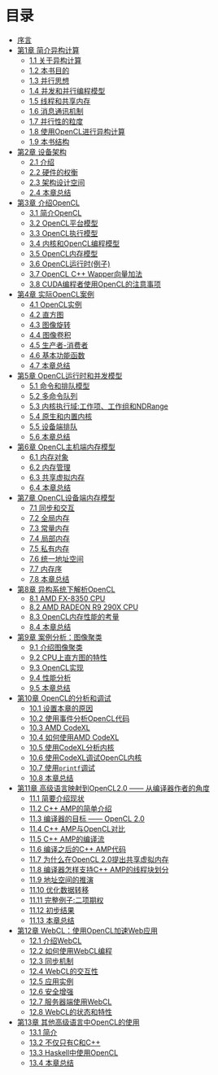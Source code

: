 # 目录

* [序言](content/Foreword/Foreword-chinese.md)
* [第1章 简介异构计算](content/chapter1/1.0-chinese.md)
	* [1.1 关于异构计算](content/chapter1/1.1-chinese.md)
	* [1.2 本书目的](content/chapter1/1.2-chinese.md)
	* [1.3 并行思想](content/chapter1/1.3-chinese.md)
	* [1.4 并发和并行编程模型](content/chapter1/1.4-chinese.md)
	* [1.5 线程和共享内存](content/chapter1/1.5-chinese.md)
	* [1.6 消息通讯机制](content/chapter1/1.6-chinese.md)
	* [1.7 并行性的粒度](content/chapter1/1.7-chinese.md)
	* [1.8 使用OpenCL进行异构计算](content/chapter1/1.8-chinese.md)
	* [1.9 本书结构](content/chapter1/1.9-chinese.md)
* [第2章 设备架构](content/chapter2/2.0-chinese.md)
	* [2.1 介绍](content/chapter2/2.1-chinese.md)
	* [2.2 硬件的权衡](content/chapter2/2.2-chinese.md)
	* [2.3 架构设计空间](content/chapter2/2.3-chinese.md)
	* [2.4 本章总结](content/chapter2/2.4-chinese.md)
* [第3章 介绍OpenCL](content/chapter3/3.0-chinese.md)
	* [3.1 简介OpenCL](content/chapter3/3.1-chinese.md)
	* [3.2 OpenCL平台模型](content/chapter3/3.2-chinese.md)
	* [3.3 OpenCL执行模型](content/chapter3/3.3-chinese.md)
	* [3.4 内核和OpenCL编程模型](content/chapter3/3.4-chinese.md)
	* [3.5 OpenCL内存模型](content/chapter3/3.5-chinese.md)
	* [3.6 OpenCL运行时(例子)](content/chapter3/3.6-chinese.md)
	* [3.7 OpenCL C++ Wapper向量加法](content/chapter3/3.7-chinese.md)
	* [3.8 CUDA编程者使用OpenCL的注意事项](content/chapter3/3.8-chinese.md)
* [第4章 实际OpenCL案例](content/chapter4/4.0-chinese.md)
	* [4.1 OpenCL实例](content/chapter4/4.1-chinese.md)
	* [4.2 直方图](content/chapter4/4.2-chinese.md)
	* [4.3 图像旋转](content/chapter4/4.3-chinese.md)
	* [4.4 图像卷积](content/chapter4/4.4-chinese.md)
	* [4.5 生产者-消费者](content/chapter4/4.5-chinese.md)
	* [4.6 基本功能函数](content/chapter4/4.6-chinese.md)
	* [4.7 本章总结](content/chapter4/4.7-chinese.md)
* [第5章 OpenCL运行时和并发模型](content/chapter5/5.0-chinese.md)
	* [5.1 命令和排队模型](content/chapter5/5.1-chinese.md)
	* [5.2 多命令队列](content/chapter5/5.2-chinese.md)
	* [5.3 内核执行域:工作项、工作组和NDRange](content/chapter5/5.3-chinese.md)
	* [5.4 原生和内置内核](content/chapter5/5.4-chinese.md)
	* [5.5 设备端排队](content/chapter5/5.5-chinese.md)
	* [5.6 本章总结](content/chapter5/5.6-chinese.md)
* [第6章 OpenCL主机端内存模型]()
	* [6.1 内存对象]()
	* [6.2 内存管理]()
	* [6.3 共享虚拟内存]()
	* [6.4 本章总结]()
* [第7章 OpenCL设备端内存模型]()
	* [7.1 同步和交互]()
	* [7.2 全局内存]()
	* [7.3 常量内存]()
	* [7.4 局部内存]()
	* [7.5 私有内存]()
	* [7.6 统一地址空间]()
	* [7.7 内存序]()
	* [7.8 本章总结]()
* [第8章 异构系统下解析OpenCL]()
	* [8.1 AMD FX-8350 CPU]()
	* [8.2 AMD RADEON R9 290X CPU]()
	* [8.3 OpenCL内存性能的考量]()
	* [8.4 本章总结]()
* [第9章 案例分析：图像聚类]()
	* [9.1 介绍图像聚类]()
	* [9.2 CPU上直方图的特性]()
	* [9.3 OpenCL实现]()
	* [9.4 性能分析]()
	* [9.5 本章总结]()
* [第10章 OpenCL的分析和调试]()
	* [10.1 设置本章的原因]()
	* [10.2 使用事件分析OpenCL代码]()
	* [10.3 AMD CodeXL]()
	* [10.4 如何使用AMD CodeXL]()
	* [10.5 使用CodeXL分析内核]()
	* [10.6 使用CodeXL调试OpenCL内核]()
	* [10.7 使用`printf`调试]()
	* [10.8 本章总结]()
* [第11章 高级语言映射到OpenCL2.0 —— 从编译器作者的角度]()
	* [11.1 简要介绍现状]()
	* [11.2 C++ AMP的简单介绍]()
	* [11.3 编译器的目标 —— OpenCL 2.0]()
	* [11.4 C++ AMP与OpenCL对比]()
	* [11.5 C++ AMP的编译流]()
	* [11.6 编译之后的C++ AMP代码]()
	* [11.7 为什么在OpenCL 2.0提出共享虚拟内存]()
	* [11.8 编译器怎样支持C++ AMP的线程块划分]()
	* [11.9 地址空间的推演]()
	* [11.10 优化数据转移]()
	* [11.11 完整例子:二项期权]()
	* [11.12 初步结果]()
	* [11.13 本章总结]()
* [第12章 WebCL：使用OpenCL加速Web应用]()
	* [12.1 介绍WebCL]()
	* [12.2 如何使用WebCL编程]()
	* [12.3 同步机制]()
	* [12.4 WebCL的交互性]()
	* [12.5 应用实例]()
	* [12.6 安全增强]()
	* [12.7 服务器端使用WebCL]()
	* [12.8 WebCL的状态和特性]()
* [第13章 其他高级语言中OpenCL的使用]()
	* [13.1 简介]()
	* [13.2 不仅只有C和C++]()
	* [13.3 Haskell中使用OpenCL]()
	* [13.4 本章总结]()

